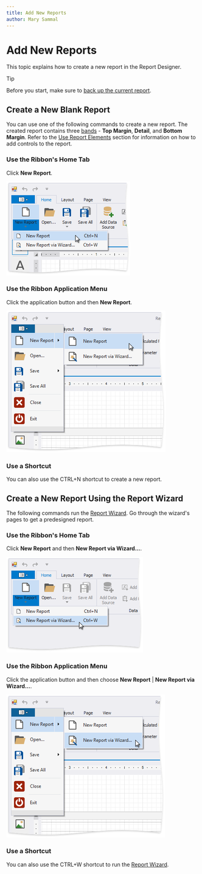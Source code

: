 ```yaml
---
title: Add New Reports
author: Mary Sammal
---
```

# Add New Reports

This topic explains how to create a new report in the Report Designer.

> [!Tip]
> Before you start, make sure to [back up the current report](save-reports.md).

## Create a New Blank Report

You can use one of the following commands to create a new report. The created report contains three [bands](introduction-to-banded-reports.md) - **Top Margin**, **Detail**, and **Bottom Margin**. Refer to the [Use Report Elements](use-report-elements.md) section for information on how to add controls to the report.

### Use the Ribbon's Home Tab

Click **New Report**.

![eurd-win-home-tab-create-new-report](../../../images/eurd-win-home-tab-create-new-report.png)

### Use the Ribbon Application Menu

Click the application button and then **New Report**.

![eurd-win-application-menu-new-report](../../../images/eurd-win-application-menu-new-report.png)

### Use a Shortcut

You can also use the CTRL+N shortcut to create a new report.


## Create a New Report Using the Report Wizard

The following commands run the [Report Wizard](report-designer-tools/report-wizard.md). Go through the wizard's pages to get a predesigned report.

### Use the Ribbon's Home Tab

Click **New Report** and then **New Report via Wizard...**.

![eurd-win-press-new-report-via-wizard](../../../images/eurd-win-press-new-report-via-wizard.png)

### Use the Ribbon Application Menu

Click the application button and then choose **New Report** | **New Report via Wizard...**.

![eurd-win-application-button-new-report-using-repor-wizard](../../../images/eurd-win-application-button-new-report-using-repor-wizard.png)

### Use a Shortcut

You can also use the CTRL+W shortcut to run the [Report Wizard](report-designer-tools/report-wizard.md).
